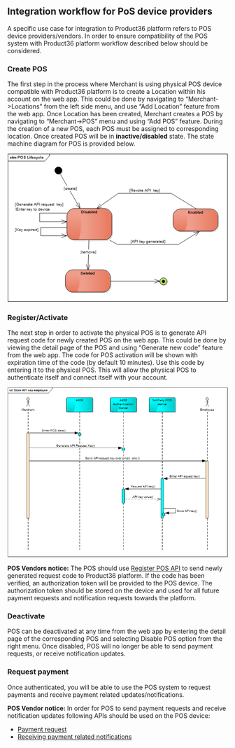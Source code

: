 ## Integration workflow for PoS device providers
A specific use case for integration to Product36 platform refers to POS device providers/vendors. In order to ensure compatibility of the POS system with Product36 platform workflow described below should be considered.
### Create POS
The first step in the process where Merchant is using physical POS device compatible with Product36 platform is to create a Location within his account on the web app. This could be done by navigating to “Merchant->Locations” from the left side menu, and use “Add Location” feature from the web app. Once Location has been created, Merchant creates a POS by navigating to “Merchant->POS” menu and using “Add POS” feature.  During the creation of a new POS, each POS must be assigned to corresponding location. Once created POS will be in **inactive/disabled** state. The state machine diagram for POS is provided below.

![POS workflow](/images/image1.png)


### Register/Activate
The next step in order to activate the physical POS is to generate API request code for newly created POS on the web app. This could be done by viewing the detail page of the POS and using “Generate new code” feature from the web app. The code for POS activation will be shown with expiration time of the code (by default 10 minutes). Use this code by entering it to the physical POS. This will allow the physical POS to authenticate itself and connect itself with your account.

![POS workflow](/images/image3.png)

**POS Vendors notice:**
The POS should use [Register POS API](#register-pos-with-api-request-code) to send newly generated request code to Product36 platform. If the code has been verified, an authorization token will be provided to the POS device. The authorization token should be stored on the device and used for all future payment requests and notification requests towards the platform.

### Deactivate
POS can be deactivated at any time from the web app by entering the detail page of the corresponding POS and selecting Disable POS option from the right menu. Once disabled, POS will no longer be able to send payment requests, or receive notification updates.
### Request payment
Once authenticated, you will be able to use the POS system to request payments and receive payment related updates/notifications.

**POS Vendor notice:**
In order for POS to send payment requests and receive notification updates following APIs should be used on the POS device:

* [Payment request](#pos)
* [Receiving payment related notifications](#payment-notification)
